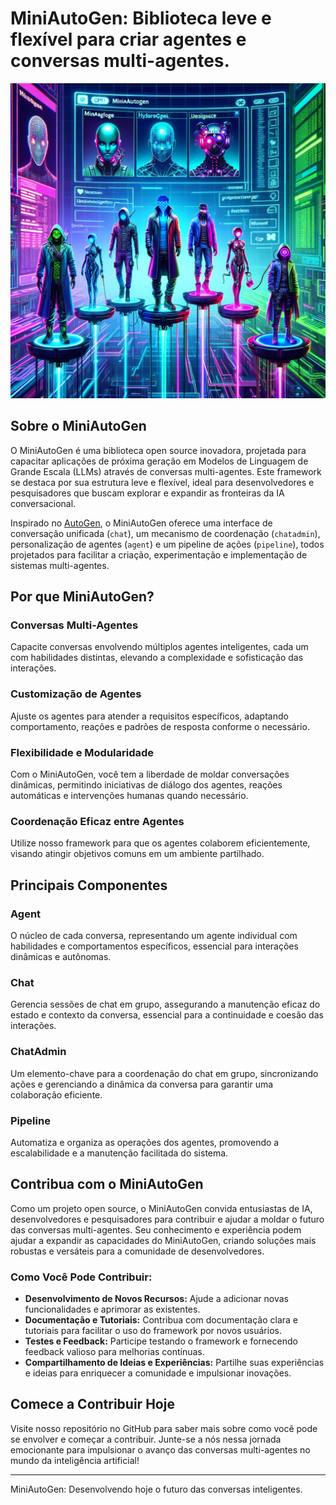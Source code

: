 # MiniAutoGen: Biblioteca **leve e flexível** para criar agentes e conversas multi-agentes.
![MiniAutoGen Logo](miniautogen.png)

## Sobre o MiniAutoGen

O MiniAutoGen é uma biblioteca open source inovadora, projetada para capacitar aplicações de próxima geração em Modelos de Linguagem de Grande Escala (LLMs) através de conversas multi-agentes. Este framework se destaca por sua estrutura leve e flexível, ideal para desenvolvedores e pesquisadores que buscam explorar e expandir as fronteiras da IA conversacional.

Inspirado no [AutoGen](https://github.com/microsoft/autogen), o MiniAutoGen oferece uma interface de conversação unificada (`chat`), um mecanismo de coordenação (`chatadmin`), personalização de agentes (`agent`) e um pipeline de ações (`pipeline`), todos projetados para facilitar a criação, experimentação e implementação de sistemas multi-agentes.

## Por que MiniAutoGen?

### Conversas Multi-Agentes
Capacite conversas envolvendo múltiplos agentes inteligentes, cada um com habilidades distintas, elevando a complexidade e sofisticação das interações.

### Customização de Agentes
Ajuste os agentes para atender a requisitos específicos, adaptando comportamento, reações e padrões de resposta conforme o necessário.

### Flexibilidade e Modularidade
Com o MiniAutoGen, você tem a liberdade de moldar conversações dinâmicas, permitindo iniciativas de diálogo dos agentes, reações automáticas e intervenções humanas quando necessário.

### Coordenação Eficaz entre Agentes
Utilize nosso framework para que os agentes colaborem eficientemente, visando atingir objetivos comuns em um ambiente partilhado.

## Principais Componentes

### Agent
O núcleo de cada conversa, representando um agente individual com habilidades e comportamentos específicos, essencial para interações dinâmicas e autônomas.

### Chat
Gerencia sessões de chat em grupo, assegurando a manutenção eficaz do estado e contexto da conversa, essencial para a continuidade e coesão das interações.

### ChatAdmin
Um elemento-chave para a coordenação do chat em grupo, sincronizando ações e gerenciando a dinâmica da conversa para garantir uma colaboração eficiente.

### Pipeline
Automatiza e organiza as operações dos agentes, promovendo a escalabilidade e a manutenção facilitada do sistema.

## Contribua com o MiniAutoGen

Como um projeto open source, o MiniAutoGen convida entusiastas de IA, desenvolvedores e pesquisadores para contribuir e ajudar a moldar o futuro das conversas multi-agentes. Seu conhecimento e experiência podem ajudar a expandir as capacidades do MiniAutoGen, criando soluções mais robustas e versáteis para a comunidade de desenvolvedores.

### Como Você Pode Contribuir:
- **Desenvolvimento de Novos Recursos:** Ajude a adicionar novas funcionalidades e aprimorar as existentes.
- **Documentação e Tutoriais:** Contribua com documentação clara e tutoriais para facilitar o uso do framework por novos usuários.
- **Testes e Feedback:** Participe testando o framework e fornecendo feedback valioso para melhorias contínuas.
- **Compartilhamento de Ideias e Experiências:** Partilhe suas experiências e ideias para enriquecer a comunidade e impulsionar inovações.

## Comece a Contribuir Hoje

Visite nosso repositório no GitHub para saber mais sobre como você pode se envolver e começar a contribuir. Junte-se a nós nessa jornada emocionante para impulsionar o avanço das conversas multi-agentes no mundo da inteligência artificial!

---

MiniAutoGen: Desenvolvendo hoje o futuro das conversas inteligentes.